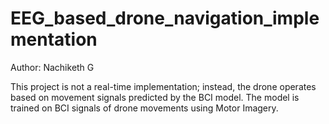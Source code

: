 # EEG_based_drone_navigation_implementation

Author: Nachiketh G


This project is not a real-time implementation; instead, the drone operates based on movement signals predicted by the BCI model. The model is trained on BCI signals of drone movements using Motor Imagery.
